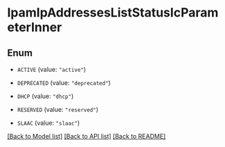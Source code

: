 # IpamIpAddressesListStatusIcParameterInner

## Enum


* `ACTIVE` (value: `"active"`)

* `DEPRECATED` (value: `"deprecated"`)

* `DHCP` (value: `"dhcp"`)

* `RESERVED` (value: `"reserved"`)

* `SLAAC` (value: `"slaac"`)


[[Back to Model list]](../README.md#documentation-for-models) [[Back to API list]](../README.md#documentation-for-api-endpoints) [[Back to README]](../README.md)


